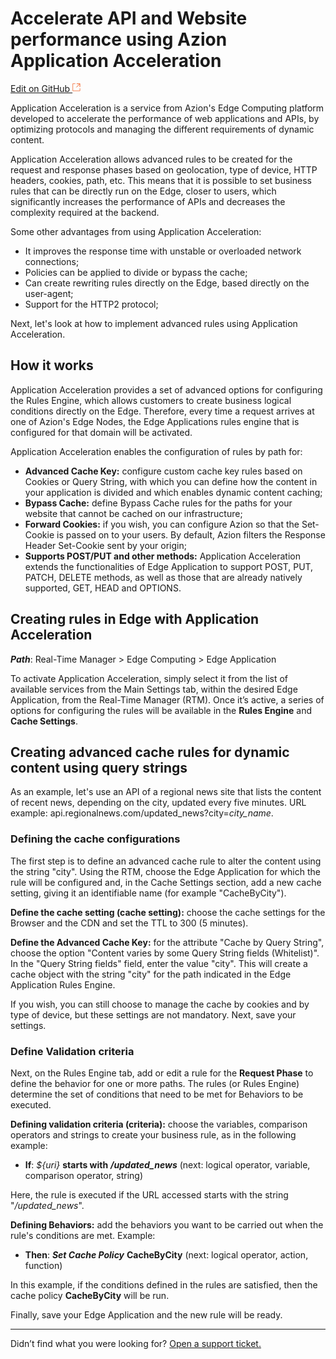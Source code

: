 # Accelerate API and Website performance using Azion Application Acceleration

[Edit on GitHub <svg width="14" height="14" xmlns="http://www.w3.org/2000/svg"><g fill="none" stroke="#F3652B"><path d="M4.81.71H.672v11.43H12.1V8.001" stroke-width=".8"/><path d="M6.87.786h5.155V5.94M6.31 6.5L12.026.786"/></g></svg>](https://github.com/aziontech/docs_en/edit/master/use-cases/apis-performance-sites-application-acceleration/index.md)

Application Acceleration is a service from Azion's Edge Computing platform developed to accelerate the performance of web applications and APIs, by optimizing protocols and managing the different requirements of dynamic content.

Application Acceleration allows advanced rules to be created for the request and response phases based on geolocation, type of device, HTTP headers, cookies, path, etc. This means that it is possible to set business rules that can be directly run on the Edge, closer to users, which significantly increases the performance of APIs and decreases the complexity required at the backend.

Some other advantages from using Application Acceleration:

* It improves the response time with unstable or overloaded network connections;
* Policies can be applied to divide or bypass the cache;
* Can create rewriting rules directly on the Edge, based directly on the user-agent;
* Support for the HTTP2 protocol;

Next, let's look at how to implement advanced rules using Application Acceleration.	

## How it works

Application Acceleration provides a set of advanced options for configuring the Rules Engine, which allows customers to create business logical conditions directly on the Edge. Therefore, every time a request arrives at one of Azion's Edge Nodes, the Edge Applications rules engine that is configured for that domain will be activated.

Application Acceleration enables the configuration of rules by path for:

* **Advanced Cache Key:** configure custom cache key rules based on Cookies or  Query String, with which you can define how the content in your application is divided and which enables dynamic content caching;
* **Bypass Cache:** define Bypass Cache rules for the paths for your website that cannot be cached on our infrastructure;
* **Forward Cookies:** if you wish, you can configure Azion so that the Set-Cookie is passed on to your users. By default, Azion filters the Response Header Set-Cookie sent by your origin;
* **Supports POST/PUT and other methods:** Application Acceleration extends the functionalities of Edge Application to support POST, PUT, PATCH, DELETE methods, as well as those that are already natively supported, GET, HEAD and OPTIONS.

## Creating rules in Edge with Application Acceleration

_**Path**_: Real-Time Manager > Edge Computing > Edge Application

To activate Application Acceleration, simply select it from the list of available services from the Main Settings tab, within the desired Edge Application, from the Real-Time Manager (RTM). Once it’s active, a series of options for configuring the rules will be available in the **Rules Engine** and **Cache Settings**.

## Creating advanced cache rules for dynamic content using query strings

As an example, let's use an API of a regional news site that lists the content of recent news, depending on the city, updated every five minutes. URL example: api.regionalnews.com/updated_news?city=_city_name_.


### Defining the cache configurations

The first step is to define an advanced cache rule to alter the content using the string "city". Using the RTM, choose the Edge Application for which the rule will be configured and, in the Cache Settings section, add a new cache setting, giving it an identifiable name (for example "CacheByCity").

**Define the cache setting (cache setting):** choose the cache settings for the Browser and the CDN and set the TTL to 300 (5 minutes).

**Define the Advanced Cache Key:** for the attribute "Cache by Query String", choose the option "Content varies by some Query String fields (Whitelist)". In the "Query String fields" field, enter the value "city". This will create a cache object with the string "city" for the path indicated in the Edge Application Rules Engine.

If you wish, you can still choose to manage the cache by cookies and by type of device, but these settings are not mandatory. Next, save your settings. 

### Define Validation criteria

Next, on the Rules Engine tab, add or edit a rule for the **Request Phase** to define the behavior for one or more paths. The rules (or Rules Engine) determine the set of conditions that need to be met for Behaviors to be executed.

**Defining validation criteria (criteria):** choose the variables, comparison operators and strings to create your business rule, as in the following example:


* **If**: _${uri}_ **starts with** ***/updated_news***
(next: logical operator, variable, comparison operator, string)

Here, the rule is executed if the URL accessed starts with the string  "_/updated_news_".

**Defining Behaviors:** add the behaviors you want to be carried out when the rule's conditions are met. Example:

* **Then**: ***Set Cache Policy*** **CacheByCity**
(next: logical operator, action, function)

In this example, if the conditions defined in the rules are satisfied, then the cache policy  **CacheByCity** will be run.

Finally, save your Edge Application and the new rule will be ready.

---

Didn’t find what you were looking for? [Open a support ticket.](https://tickets.azion.com/)
